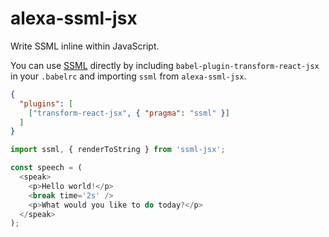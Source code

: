 # alexa-ssml-jsx

Write SSML inline within JavaScript.

You can use [SSML](https://developer.amazon.com/public/solutions/alexa/alexa-skills-kit/docs/speech-synthesis-markup-language-ssml-reference)
directly by including `babel-plugin-transform-react-jsx` in your `.babelrc` and
importing `ssml` from `alexa-ssml-jsx`.

```json
{
  "plugins": [
    ["transform-react-jsx", { "pragma": "ssml" }]
  ]
}
```

```javascript
import ssml, { renderToString } from 'ssml-jsx';

const speech = (
  <speak>
    <p>Hello world!</p>
    <break time='2s' />
    <p>What would you like to do today?</p>
  </speak>
);
```
